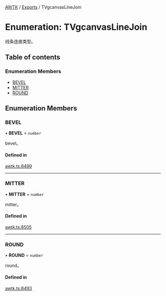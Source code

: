 [AWTK](../README.md) / [Exports](../modules.md) / TVgcanvasLineJoin

# Enumeration: TVgcanvasLineJoin

线条连接类型。

## Table of contents

### Enumeration Members

- [BEVEL](TVgcanvasLineJoin.md#bevel)
- [MITTER](TVgcanvasLineJoin.md#mitter)
- [ROUND](TVgcanvasLineJoin.md#round)

## Enumeration Members

### BEVEL

• **BEVEL** = `number`

bevel。

#### Defined in

[awtk.ts:8499](https://github.com/zlgopen/awtk-binding/blob/25012c6/tools/code_gen/js/output/awtk.ts#L8499)

___

### MITTER

• **MITTER** = `number`

mitter。

#### Defined in

[awtk.ts:8505](https://github.com/zlgopen/awtk-binding/blob/25012c6/tools/code_gen/js/output/awtk.ts#L8505)

___

### ROUND

• **ROUND** = `number`

round。

#### Defined in

[awtk.ts:8493](https://github.com/zlgopen/awtk-binding/blob/25012c6/tools/code_gen/js/output/awtk.ts#L8493)
